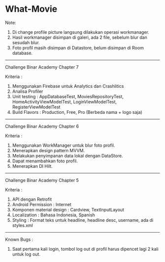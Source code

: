 # What-Movie

Note:
1. Di change profile picture langsung dilakukan operasi workmanager.
2. Hasil workmanager disimpan di galeri, ada 2 file, sebelum blur dan sesudah blur.
3. Foto profil masih disimpan di Datastore, belum disimpan di Room database.

-------------------------------------------------------------------------------------

Challenge Binar Academy Chapter 7

Kriteria :
1. Menggunakan Firebase untuk Analytics dan Crashlitics
2. Analisa Profiler
3. Unit testing : AppDatabaseTest, MoviesRepositoryTest, HomeActivityViewModelTest, LoginViewModelTest, RegisterViewModelTest
4. Build Flavors : Production, Free, Pro (Berbeda nama + logo saja)

-------------------------------------------------------------------------------------

Challenge Binar Academy Chapter 6

Kriteria :
1. Menggunakan WorkManager untuk blur foto profil.
2. Menerapkan design pattern MVVM.
3. Melakukan penyimpanan data lokal dengan DataStore.
4. Dapat menambahkan foto profil.
5. Menerapkan DI Hilt.

-------------------------------------------------------------------------------------

Challenge Binar Academy Chapter 5

Kriteria :
1. API dengan Retrofit
2. Android Permission : Internet
3. Komponen material design : Cardview, TextInputLayout
4. Localization : Bahasa Indonesia, Spanish
5. Styling : Format teks untuk headline, headline desc, username, ada di styles.xml

-------------------------------------------------------------------------------------

Known Bugs :
1. Saat pertama kali login, tombol log out di profil harus dipencet lagi 2 kali untuk log out.
